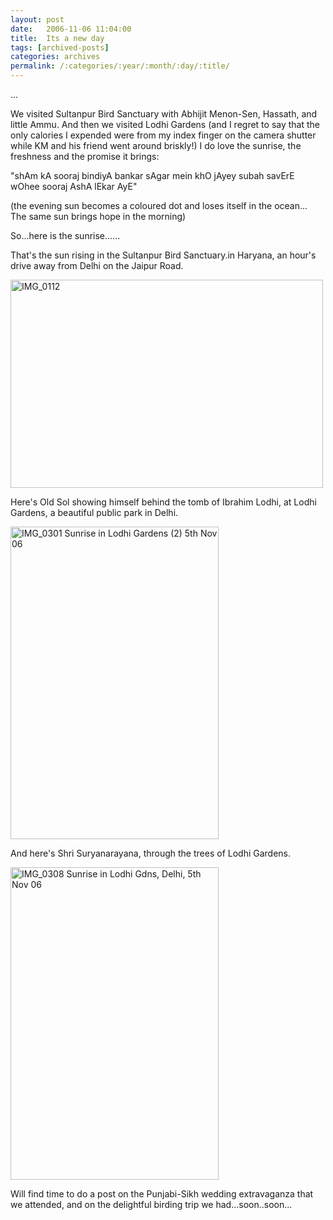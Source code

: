 ```yaml
---
layout: post
date:	2006-11-06 11:04:00
title:  Its a new day
tags: [archived-posts]
categories: archives
permalink: /:categories/:year/:month/:day/:title/
---
```

...

We visited Sultanpur Bird Sanctuary with Abhijit Menon-Sen, Hassath, and little Ammu. And then we visited Lodhi Gardens (and I regret to say that the only calories I expended were from my index finger on the camera shutter while KM and his friend went around briskly!) I do love the sunrise, the freshness and the promise it brings:

"shAm kA sooraj bindiyA bankar sAgar mein khO jAyey
subah savErE wOhee sooraj AshA lEkar AyE"

(the evening sun becomes a coloured dot and loses itself in the ocean...
The same sun brings hope in the morning)

So...here is the sunrise......

That's the sun rising in the Sultanpur Bird Sanctuary.in Haryana, an hour's drive away from Delhi on the Jaipur Road.<P></P>
<A title="Photo Sharing" href="http://www.flickr.com/photos/35949311@N00/290259335/"><IMG height=333 alt=IMG_0112 src="http://static.flickr.com/110/290259335_46fda894f9.jpg" width=500></A>


<lj-cut text="Click here for two pics of sunrise at Lodhi Gardens, Delhi">



Here's Old Sol showing himself behind the tomb of Ibrahim Lodhi, at Lodhi Gardens, a beautiful public park in Delhi.


<A title="Photo Sharing" href="http://www.flickr.com/photos/35949311@N00/290259411/"><IMG height=500 alt="IMG_0301 Sunrise in Lodhi Gardens (2) 5th Nov 06" src="http://static.flickr.com/122/290259411_4bb355439f.jpg" width=333></A>


And here's Shri Suryanarayana, through the trees of Lodhi Gardens.

<a href="http://www.flickr.com/photos/35949311@N00/290259622/" title="Photo Sharing"><img src="http://static.flickr.com/116/290259622_12b2f5a62a.jpg" width="333" height="500" alt="IMG_0308 Sunrise in Lodhi Gdns, Delhi, 5th Nov 06" /></a>


</lj-cut>


Will find time to do a post on the Punjabi-Sikh wedding extravaganza that we attended, and on the delightful birding trip we had...soon..soon...
